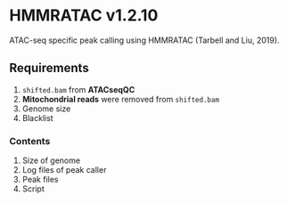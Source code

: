 # HMMRATAC v1.2.10

ATAC-seq specific peak calling using HMMRATAC (Tarbell and Liu, 2019).

## Requirements
1. `shifted.bam` from **ATACseqQC**
2. **Mitochondrial reads** were removed from `shifted.bam`
3. Genome size
4. Blacklist

### Contents
1. Size of genome
2. Log files of peak caller
3. Peak files
4. Script
